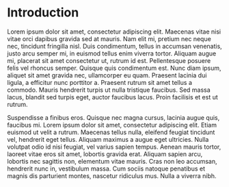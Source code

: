 # Introduction

Lorem ipsum dolor sit amet, consectetur adipiscing elit. Maecenas vitae nisi vitae orci dapibus gravida sed at mauris. Nam elit mi, pretium nec neque nec, tincidunt fringilla nisl. Duis condimentum, tellus in accumsan venenatis, justo arcu semper mi, in euismod tellus enim viverra tortor. Aliquam augue mi, placerat sit amet consectetur ut, rutrum id est. Pellentesque posuere felis vel rhoncus semper. Quisque quis condimentum est. Nunc diam ipsum, aliquet sit amet gravida nec, ullamcorper eu quam. Praesent lacinia dui ligula, a efficitur nunc porttitor a. Praesent rutrum sit amet tellus a commodo. Mauris hendrerit turpis ut nulla tristique faucibus. Sed massa lacus, blandit sed turpis eget, auctor faucibus lacus. Proin facilisis et est ut rutrum.

Suspendisse a finibus eros. Quisque nec magna cursus, lacinia augue quis, faucibus mi. Lorem ipsum dolor sit amet, consectetur adipiscing elit. Etiam euismod ut velit a rutrum. Maecenas tellus nulla, eleifend feugiat tincidunt vel, hendrerit eget tellus. Aliquam maximus a augue eget ultricies. Nulla volutpat odio id nisi feugiat, vel varius sapien tempus. Aenean mauris tortor, laoreet vitae eros sit amet, lobortis gravida erat. Aliquam sapien arcu, lobortis nec sagittis non, elementum vitae mauris. Cras non leo accumsan, hendrerit nunc in, vestibulum massa. Cum sociis natoque penatibus et magnis dis parturient montes, nascetur ridiculus mus. Nulla a viverra nibh.